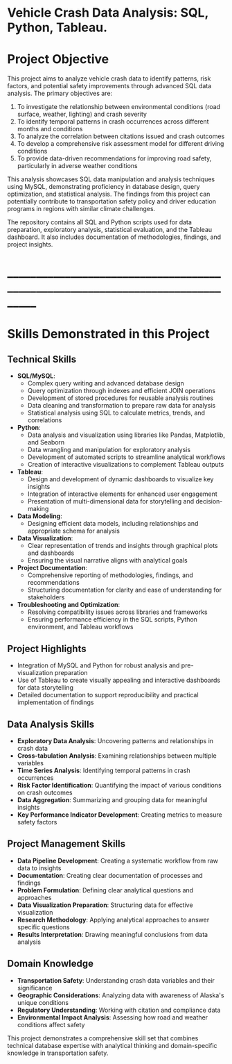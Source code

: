 # Vehicle Crash Data Analysis: SQL, Python, Tableau.

# Project Objective

This project aims to analyze vehicle crash data to identify patterns, risk factors, and potential safety improvements through advanced SQL data analysis. The primary objectives are:

1. To investigate the relationship between environmental conditions (road surface, weather, lighting) and crash severity
2. To identify temporal patterns in crash occurrences across different months and conditions
3. To analyze the correlation between citations issued and crash outcomes
4. To develop a comprehensive risk assessment model for different driving conditions
5. To provide data-driven recommendations for improving road safety, particularly in adverse weather conditions

This analysis showcases SQL data manipulation and analysis techniques using MySQL, demonstrating proficiency in database design, query optimization, and statistical analysis. The findings from this project can potentially contribute to transportation safety policy and driver education programs in regions with similar climate challenges.

The repository contains all SQL and Python scripts used for data preparation, exploratory analysis, statistical evaluation, and the Tableau dashboard. It also includes documentation of methodologies, findings, and project insights.

# _______________________________________________________________________________
# Skills Demonstrated in this Project

## Technical Skills
- **SQL/MySQL**:
  - Complex query writing and advanced database design
  - Query optimization through indexes and efficient JOIN operations
  - Development of stored procedures for reusable analysis routines
  - Data cleaning and transformation to prepare raw data for analysis
  - Statistical analysis using SQL to calculate metrics, trends, and correlations
- **Python**:
  - Data analysis and visualization using libraries like Pandas, Matplotlib, and Seaborn
  - Data wrangling and manipulation for exploratory analysis
  - Development of automated scripts to streamline analytical workflows
  - Creation of interactive visualizations to complement Tableau outputs
- **Tableau**:
  - Design and development of dynamic dashboards to visualize key insights
  - Integration of interactive elements for enhanced user engagement
  - Presentation of multi-dimensional data for storytelling and decision-making
- **Data Modeling**:
  - Designing efficient data models, including relationships and appropriate schema for analysis
- **Data Visualization**:
  - Clear representation of trends and insights through graphical plots and dashboards
  - Ensuring the visual narrative aligns with analytical goals
- **Project Documentation**:
  - Comprehensive reporting of methodologies, findings, and recommendations
  - Structuring documentation for clarity and ease of understanding for stakeholders
- **Troubleshooting and Optimization**:
  - Resolving compatibility issues across libraries and frameworks
  - Ensuring performance efficiency in the SQL scripts, Python environment, and Tableau workflows

## Project Highlights
- Integration of MySQL and Python for robust analysis and pre-visualization preparation
- Use of Tableau to create visually appealing and interactive dashboards for data storytelling
- Detailed documentation to support reproducibility and practical implementation of findings

## Data Analysis Skills
- **Exploratory Data Analysis**: Uncovering patterns and relationships in crash data
- **Cross-tabulation Analysis**: Examining relationships between multiple variables
- **Time Series Analysis**: Identifying temporal patterns in crash occurrences
- **Risk Factor Identification**: Quantifying the impact of various conditions on crash outcomes
- **Data Aggregation**: Summarizing and grouping data for meaningful insights
- **Key Performance Indicator Development**: Creating metrics to measure safety factors

## Project Management Skills
- **Data Pipeline Development**: Creating a systematic workflow from raw data to insights
- **Documentation**: Creating clear documentation of processes and findings
- **Problem Formulation**: Defining clear analytical questions and approaches
- **Data Visualization Preparation**: Structuring data for effective visualization
- **Research Methodology**: Applying analytical approaches to answer specific questions
- **Results Interpretation**: Drawing meaningful conclusions from data analysis

## Domain Knowledge
- **Transportation Safety**: Understanding crash data variables and their significance
- **Geographic Considerations**: Analyzing data with awareness of Alaska's unique conditions
- **Regulatory Understanding**: Working with citation and compliance data
- **Environmental Impact Analysis**: Assessing how road and weather conditions affect safety

This project demonstrates a comprehensive skill set that combines technical database expertise with analytical thinking and domain-specific knowledge in transportation safety.
